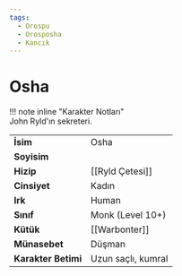 ```yaml
---
tags:
  - Orospu
  - Orosposha
  - Kancık
---  
```

# Osha   
  
  
!!! note inline "Karakter Notları"  
	John Ryld'ın sekreteri.  
  
  
<table><tr><td><b>İsim</b></td><td>Osha</td></tr>  
<tr><td><b>Soyisim</b></td><td></td></tr>  
<tr><td><b>Hizip</b></td><td>[[Ryld Çetesi]]</td></tr>  
<tr><td><b>Cinsiyet</b></td><td>Kadın</td></tr>  
<tr><td><b>Irk</b></td><td>Human</td></tr>  
<tr><td><b>Sınıf</b></td><td>Monk (Level 10+)</td></tr>  
<tr><td><b>Kütük</b></td><td>[[Warbonter]]</td></tr>  
<tr><td><b>Münasebet</b></td><td>Düşman</td></tr>  
<tr><td><b>Karakter Betimi</b></td><td>Uzun saçlı, kumral</td></tr>  
</table>